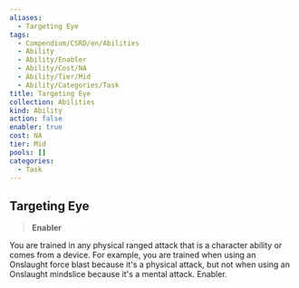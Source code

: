 ```yaml
---
aliases:
  - Targeting Eye
tags:
  - Compendium/CSRD/en/Abilities
  - Ability
  - Ability/Enabler
  - Ability/Cost/NA
  - Ability/Tier/Mid
  - Ability/Categories/Task
title: Targeting Eye
collection: Abilities
kind: Ability
action: false
enabler: true
cost: NA
tier: Mid
pools: []
categories:
  - Task
---
```

## Targeting Eye    
>**Enabler**  
    
You are trained in any physical ranged attack that is a character ability or comes from a device. For example, you are trained when using an Onslaught force blast because it's a physical attack, but not when using an Onslaught mindslice because it's a mental attack. Enabler.